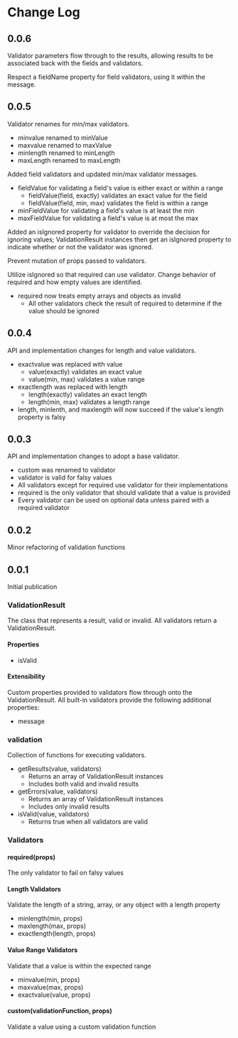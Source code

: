 # Change Log

## 0.0.6
Validator parameters flow through to the results, allowing results to be associated back with the fields and validators.

Respect a fieldName property for field validators, using it within the message.

## 0.0.5
Validator renames for min/max validators.

* minvalue renamed to minValue
* maxvalue renamed to maxValue
* minlength renamed to minLength
* maxLength renamed to maxLength

Added field validators and updated min/max validator messages.
* fieldValue for validating a field's value is either exact or within a range
    * fieldValue(field, exactly) validates an exact value for the field
    * fieldValue(field, min, max) validates the field is within a range
* minFieldValue for validating a field's value is at least the min
* maxFieldValue for validating a field's value is at most the max

Added an isIgnored property for validator to override the decision for ignoring values; ValidationResult instances then get an isIgnored property to indicate whether or not the validator was ignored.

Prevent mutation of props passed to validators.

Utilize isIgnored so that required can use validator.  Change behavior of required and how empty values are identified.

* required now treats empty arrays and objects as invalid
    * All other validators check the result of required to determine if the value should be ignored

## 0.0.4
API and implementation changes for length and value validators.

* exactvalue was replaced with value
    * value(exactly) validates an exact value
    * value(min, max) validates a value range
* exactlength was replaced with length
    * length(exactly) validates an exact length
    * length(min, max) validates a length range
* length, minlenth, and maxlength will now succeed if the value's length property is falsy

## 0.0.3
API and implementation changes to adopt a base validator.

* custom was renamed to validator
* validator is valid for falsy values
* All validators except for required use validator for their implementations
* required is the only validator that should validate that a value is provided
* Every validator can be used on optional data unless paired with a required validator

## 0.0.2
Minor refactoring of validation functions

## 0.0.1
Initial publication

### ValidationResult
The class that represents a result, valid or invalid.  All validators return a ValidationResult.

#### Properties

* isValid

#### Extensibility
Custom properties provided to validators flow through onto the ValidationResult.  All built-in validators provide the following additional properties:

* message

### validation
Collection of functions for executing validators.

* getResults(value, validators)
    * Returns an array of ValidationResult instances
    * Includes both valid and invalid results
* getErrors(value, validators)
    * Returns an array of ValidationResult instances
    * Includes only invalid results
* isValid(value, validators)
    * Returns true when all validators are valid

### Validators

#### required(props)
The only validator to fail on falsy values

#### Length Validators
Validate the length of a string, array, or any object with a length property

* minlength(min, props)
* maxlength(max, props)
* exactlength(length, props)

#### Value Range Validators
Validate that a value is within the expected range

* minvalue(min, props)
* maxvalue(max, props)
* exactvalue(value, props)

#### custom(validationFunction, props)
Validate a value using a custom validation function
